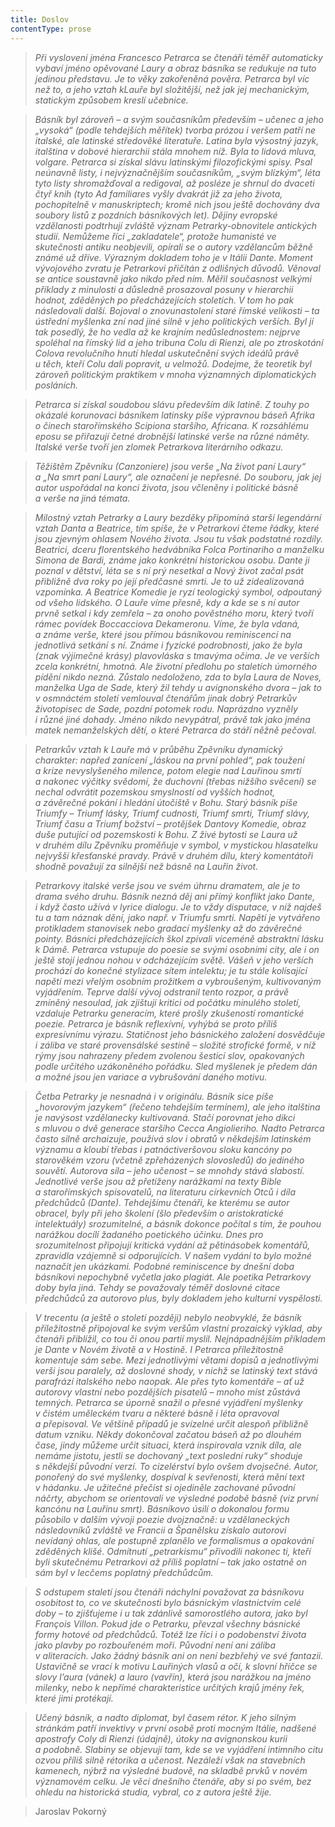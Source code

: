 ```yaml
---
title: Doslov
contentType: prose
---
```


> _Při vyslovení jména Francesco Petrarca se čtenáři téměř auto­maticky vybaví jméno opěvované Laury a obraz básníka se redukuje na tuto jedinou představu. Je to věky zakořeněná pověra. Petrarca byl víc než to, a jeho vztah kLauře byl složitější, než jak jej mechanickým, statickým způsobem kreslí učebnice._

> _Básník byl zároveň – a svým současníkům především – učenec a jeho „vysoká“ (podle tehdejších měřítek) tvorba prózou i veršem patří ne italské, ale latinské středověké literatuře. Latina byla výsostný jazyk, italština v dobové hierarchii stála mnohem níž. Byla to lidová mluva, volgare. Petrarca si získal slávu latinskými filozofickými spisy. Psal neúnavně listy, i nejvýznačnějším současníkům, „svým blízkým“, léta tyto listy shromažďoval a redigoval, až posléze je shrnul do dvaceti čtyř knih (tyto Ad familiares vyšly dvakrát již za jeho života, pochopitelně v manuskriptech; kromě nich jsou ještě dochovány dva soubory listů z pozdních básníkových let). Dějiny evropské vzdělanosti podtrhují zvláště význam Petrarky-obnovitele antic­kých studií. Nemůžeme říci „zakladatele“, protože humanisté ve skutečnosti antiku neobjevili, opírali se o autory vzdělancům běžně známé už dříve. Výrazným dokladem toho je v Itálii Dante. Moment vývojového zvratu je Petrarkovi přičítán z odlišných důvodů. Věnoval se antice soustavně jako nikdo před ním. Měřil současnost velkými příklady z minulosti a důsledně prosazoval posuny v hierarchii hodnot, zděděných po předcházejících stoletích. V tom ho pak následovali další. Bojoval o znovunastolení staré římské velikosti – ta ústřední myšlenka zní nad jiné silně v jeho politických verších. Byl jí tak posedlý, že ho vedla až ke krajním nedůslednostem: nejprve spoléhal na římský lid a jeho tribuna Colu di Rienzi, ale po ztroskotání Colova revolučního hnutí hledal uskutečnění svých ideálů právě u těch, kteří Colu dali popravit, u velmožů. Dodejme, že teoretik byl zároveň politickým praktikem v mnoha významných diplomatických posláních._

> _Petrarca si získal soudobou slávu především dík latině. Z touhy po okázalé korunovaci básníkem latinsky píše výpravnou báseň Afrika o činech starořímského Scipiona staršího, Africana. K rozsáhlému eposu se přiřazují četné drobnější latinské verše na různé náměty. Italské verše tvoří jen zlomek Petrarkova literárního odkazu._

> _Těžištěm Zpěvníku (Canzoniere) jsou verše „Na život paní Laury“ a „Na smrt paní Laury“, ale označení je nepřesné. Do souboru, jak jej autor uspořádal na konci života, jsou včleněny i politické básně a verše na jiná témata._

> _Milostný vztah Petrarky a Laury bezděky připomíná starší legendární vztah Danta a Beatrice, tím spíše, že v Petrarkovi čteme řádky, které jsou zjevným ohlasem Nového života. Jsou tu však podstatné rozdíly. Beatrici, dceru florentského hedvábníka Folca Portinariho a manželku Simona de Bardi, známe jako konkrétní historickou osobu. Dante ji poznal v dětství, léta se s ní prý nesetkal a Nový život začal psát přibližně dva roky po její předčasné smrti. Je to už zidealizovaná vzpomínka. A Beatrice Komedie je ryzí teologický symbol, odpoutaný od všeho lidského. O Lauře víme přesně, kdy a kde se s ní autor prvně setkal i kdy zemřela – za onoho pověstného moru, který tvoří rámec povídek Boccacciova Dekameronu. Víme, že byla vdaná, a známe verše, které jsou přímou básníkovou reminiscencí na jednotlivá setkání s ní. Známe i fyzické podrobnosti, jako že byla (znak výjimečné krásy) plavovláska s tmavýma očima. Je ve verších zcela konkrétní, hmotná. Ale životní předlohu po staletích úmorného pídění nikdo nezná. Zůstalo nedoloženo, zda to byla Laura de Noves, manželka Uga de Sade, který žil tehdy u avignonského dvora – jak to v osmnáctém století vemlouval čtenářům jinak dobrý Petrarkův životopisec de Sade, pozdní potomek rodu. Naprázdno vyzněly i různé jiné dohady. Jméno nikdo nevypátral, právě tak jako jména matek nemanželských dětí, o které Petrarca do stáří něžně pečoval._

> _Petrarkův vztah k Lauře má v průběhu Zpěvníku dynamický charakter: napřed zanícení „láskou na první pohled“, pak toužení a krize nevyslyšeného milence, potom elegie nad Lauřinou smrtí a nakonec výčitky svědomí, že duchovní (třebas nižšího svěcení) se nechal odvrátit pozemskou smyslností od vyšších hodnot, a závěrečné pokání i hledání útočiště v Bohu. Starý básník píše Triumfy – Triumf lásky, Triumf cudnosti, Triumf smrti, Triumf slávy, Triumf času a Triumf božství – protějšek Dantovy Komedie, obraz duše putující od pozemskosti k Bohu. Z živé bytosti se Laura už v druhém dílu Zpěvníku proměňuje v symbol, v mystickou hlasatelku nejvyšší křesťanské pravdy. Právě v druhém dílu, který komentátoři shodně považují za silnější než básně na Lauřin život._

> _Petrarkovy italské verše jsou ve svém úhrnu dramatem, ale je to drama svého druhu. Básník nezná děj ani přímý konflikt jako Dante, i když často užívá v lyrice dialogu. Je to vždy dispu­tace, v níž najdeš tu a tam náznak dění, jako např. v Triumfu smrti. Napětí je vytvářeno protikladem stanovisek nebo gradací myšlenky až do závěrečné pointy. Básníci předcházejících škol zpívali víceméně abstraktní lásku k Dámě. Petrarca vstupuje do poesie se svými osobními city, ale i on ještě stojí jednou nohou v odcházejícím světě. Vášeň v jeho verších prochází do konečné stylizace sítem intelektu; je tu stále kolísající napětí mezi vřelým osobním prožitkem a vybroušeným, kultivovaným vyjádřením. Teprve další vývoj odstranil tento rozpor, a právě zmíněný nesoulad, jak zjištují kritici od počátku minulého století, vzdaluje Petrarku generacím, které prošly zkušeností romantické poezie. Petrarca je básník reflexívní, vyhýbá se proto příliš expresívnímu výrazu. Statičnost jeho básnického založení dosvědčuje i záliba ve staré provensálské sestině – složité strofické formě, v níž rýmy jsou nahrazeny předem zvolenou šesticí slov, opakovaných podle určitého uzákoněného pořádku. Sled myšlenek je předem dán a možné jsou jen variace a vybrušování daného motivu._

> _Četba Petrarky je nesnadná i v originálu. Básník sice píše „hovorovým jazykem“ (řečeno tehdejším termínem), ale jeho italština je navýsost vzdělanecky kultivovaná. Stačí porovnat jeho dikci s mluvou o dvě generace staršího Cecca Angiolieriho. Nadto Petrarca často silně archaizuje, používá slov i obratů v někdejším latinském významu a kloubí třebas i patnáctiveršovou sloku kancóny po starověkém vzoru (včetně zpřeházených slovosledů) do jediného souvětí. Autorova síla – jeho učenost – se mnohdy stává slabostí. Jednotlivé verše jsou až přetíženy narážkami na texty Bible a starořímských spisovatelů, na literaturu církevních Otců i díla předchůdců (Dante). Tehdejšímu čtenáři, ke kterému se autor obracel, byly při jeho školení (šlo především o aristokratické intelektuály) srozumitelné, a básník dokonce počítal s tím, že pouhou narážkou docílí žadaného poetického účinku. Dnes pro srozumitelnost připojují kritická vydání až pětinásobek komentářů, zpravidla vzájemně si odporujících. V našem vydání to bylo možné naznačit jen ukázkami. Podobné reminiscence by dnešní doba básníkovi nepochybně vyčetla jako plagiát. Ale poetika Petrarkovy doby byla jiná. Tehdy se považovaly téměř doslovné citace předchůdců za autorovo plus, byly dokladem jeho kulturní vyspělosti._

> _V trecentu (a ještě o století později) nebylo neobvyklé, že básník příležitostně připojoval ke svým veršům vlastní prozaický výklad, aby čtenáři přiblížil, co tou či onou partií myslil. Nejnápadnějším příkladem je Dante v Novém životě a v Hostině. I Petrarca příležitostně komentuje sám sebe. Mezi jednotlivými větami dopisů a jednotlivými verši jsou paralely, až doslovné shody, v nichž se latinský text stává parafrází italského nebo naopak. Ale přes tyto komentáře – ať už autorovy vlastní nebo pozdějších pisatelů – mnoho míst zůstává temných. Petrarca se úporně snažil o přesné vyjádření myšlenky v čistém uměleckém tvaru a některé básně i léta opravoval a přepisoval. Ve většině případů je svízelné určit alespoň přibližně datum vzniku. Někdy dokončoval začatou báseň až po dlouhém čase, jindy můžeme určit situaci, která inspirovala vznik díla, ale nemáme jistotu, jestli se dochovaný „text poslední ruky“ shoduje s někdejší původní verzí. To cizelérství bylo ovšem dvojsečné. Autor, ponořený do své myšlenky, dospíval k sevřenosti, která mění text v hádanku. Je užitečné přečíst si ojediněle zachované původní náčrty, abychom se orientovali ve výsledné podobě básně (viz první kancónu na Lauřinu smrt). Básníkovo úsilí o dokonalou formu působilo v dalším vývoji poezie dvojznačně: u vzdělaneckých následovníků zvláště ve Francii a Španělsku získalo autorovi nevídaný ohlas, ale postupně zplanělo ve formalismus a opakování zděděných klišé. Odmítnutí „petrar­kismu“ přivodili nakonec ti, kteří byli skutečnému Petrarkovi až příliš poplatní – tak jako ostatně on sám byl v lecčems poplatný předchůdcům._

> _S odstupem staletí jsou čtenáři náchylni považovat za básníkovu osobitost to, co ve skutečnosti bylo básnickým vlastnictvím celé doby – to zjišťujeme i u tak zdánlivě samorostlého autora, jako byl François Villon. Pokud jde o Petrarku, převzal všechny básnické formy hotové od předchůdců. Totéž lze říci i o podobenství života jako plavby po rozbouřeném moři. Původní není ani záliba v aliteracích. Jako žádný básník ani on není bezbřehý ve své fantazii. Ustavičně se vrací k motivu Lauřiných vlasů a očí, k slovní hříčce se slovy lʼaura (vánek) a lauro (vavřín), která jsou narážkou na jméno milenky, nebo k nepřímé charakteristice určitých krajů jmény řek, které jimi protékají._

> _Učený básník, a nadto diplomat, byl časem rétor. K jeho silným stránkám patří invektivy v první osobě proti mocným Itálie, nadšené apostrofy Coly di Rienzi (údajně), útoky na avignonskou kurii a podobně. Slabiny se objevují tam, kde se ve vyjádření intimního citu ozvou příliš silně rétorika a učenost. Nezáleží však na stavebních kamenech, nýbrž na výsledné budově, na skladbě prvků v novém významovém celku. Je věcí dnešního čtenáře, aby si po svém, bez ohledu na historická studia, vybral, co z autora ještě žije._

> Jaroslav Pokorný
